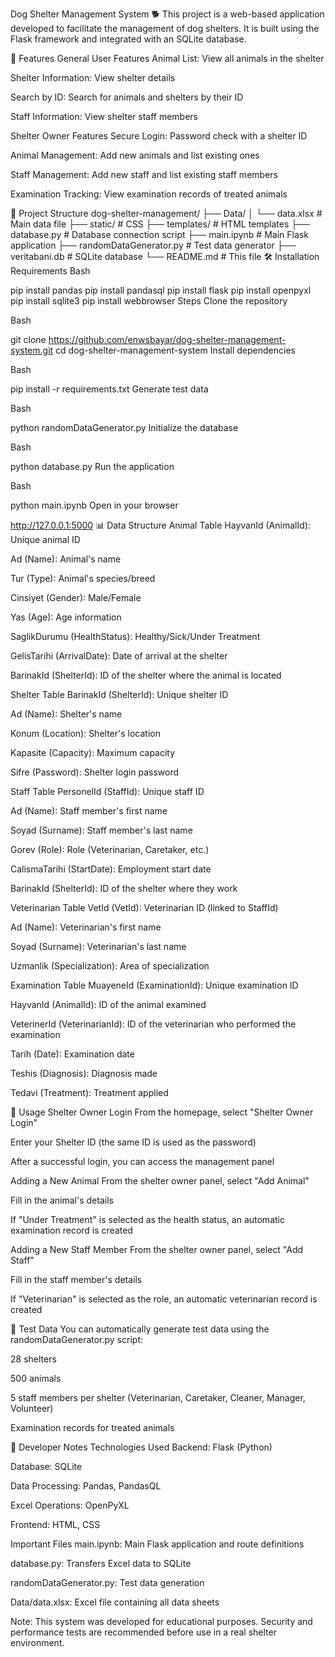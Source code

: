 Dog Shelter Management System 🐕
This project is a web-based application developed to facilitate the management of dog shelters. It is built using the Flask framework and integrated with an SQLite database.

🚀 Features
General User Features
Animal List: View all animals in the shelter

Shelter Information: View shelter details

Search by ID: Search for animals and shelters by their ID

Staff Information: View shelter staff members

Shelter Owner Features
Secure Login: Password check with a shelter ID

Animal Management: Add new animals and list existing ones

Staff Management: Add new staff and list existing staff members

Examination Tracking: View examination records of treated animals

📁 Project Structure
dog-shelter-management/
├── Data/
│   └── data.xlsx              # Main data file
├── static/                    # CSS
├── templates/                 # HTML templates
├── database.py               # Database connection script
├── main.ipynb               # Main Flask application
├── randomDataGenerator.py    # Test data generator
├── veritabani.db            # SQLite database
└── README.md                # This file
🛠️ Installation
Requirements
Bash

pip install pandas
pip install pandasql
pip install flask
pip install openpyxl
pip install sqlite3
pip install webbrowser
Steps
Clone the repository

Bash

git clone https://github.com/enwsbayar/dog-shelter-management-system.git
cd dog-shelter-management-system
Install dependencies

Bash

pip install -r requirements.txt
Generate test data

Bash

python randomDataGenerator.py
Initialize the database

Bash

python database.py
Run the application

Bash

python main.ipynb
Open in your browser

http://127.0.0.1:5000
📊 Data Structure
Animal Table
HayvanId (AnimalId): Unique animal ID

Ad (Name): Animal's name

Tur (Type): Animal's species/breed

Cinsiyet (Gender): Male/Female

Yas (Age): Age information

SaglikDurumu (HealthStatus): Healthy/Sick/Under Treatment

GelisTarihi (ArrivalDate): Date of arrival at the shelter

BarinakId (ShelterId): ID of the shelter where the animal is located

Shelter Table
BarinakId (ShelterId): Unique shelter ID

Ad (Name): Shelter's name

Konum (Location): Shelter's location

Kapasite (Capacity): Maximum capacity

Sifre (Password): Shelter login password

Staff Table
PersonelId (StaffId): Unique staff ID

Ad (Name): Staff member's first name

Soyad (Surname): Staff member's last name

Gorev (Role): Role (Veterinarian, Caretaker, etc.)

CalismaTarihi (StartDate): Employment start date

BarinakId (ShelterId): ID of the shelter where they work

Veterinarian Table
VetId (VetId): Veterinarian ID (linked to StaffId)

Ad (Name): Veterinarian's first name

Soyad (Surname): Veterinarian's last name

Uzmanlik (Specialization): Area of specialization

Examination Table
MuayeneId (ExaminationId): Unique examination ID

HayvanId (AnimalId): ID of the animal examined

VeterinerId (VeterinarianId): ID of the veterinarian who performed the examination

Tarih (Date): Examination date

Teshis (Diagnosis): Diagnosis made

Tedavi (Treatment): Treatment applied

🔧 Usage
Shelter Owner Login
From the homepage, select "Shelter Owner Login"

Enter your Shelter ID (the same ID is used as the password)

After a successful login, you can access the management panel

Adding a New Animal
From the shelter owner panel, select "Add Animal"

Fill in the animal's details

If "Under Treatment" is selected as the health status, an automatic examination record is created

Adding a New Staff Member
From the shelter owner panel, select "Add Staff"

Fill in the staff member's details

If "Veterinarian" is selected as the role, an automatic veterinarian record is created

🎯 Test Data
You can automatically generate test data using the randomDataGenerator.py script:

28 shelters

500 animals

5 staff members per shelter (Veterinarian, Caretaker, Cleaner, Manager, Volunteer)

Examination records for treated animals

📝 Developer Notes
Technologies Used
Backend: Flask (Python)

Database: SQLite

Data Processing: Pandas, PandasQL

Excel Operations: OpenPyXL

Frontend: HTML, CSS

Important Files
main.ipynb: Main Flask application and route definitions

database.py: Transfers Excel data to SQLite

randomDataGenerator.py: Test data generation

Data/data.xlsx: Excel file containing all data sheets

Note: This system was developed for educational purposes. Security and performance tests are recommended before use in a real shelter environment.
